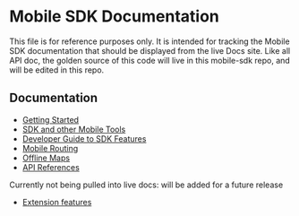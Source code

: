 # Mobile SDK Documentation

This file is for reference purposes only. It is intended for tracking the Mobile SDK documentation that should be displayed from the live Docs site. Like all API doc, the golden source of this code will live in this mobile-sdk repo, and will be edited in this repo.

## Documentation

* [Getting Started](getting_started.md)
* [SDK and other Mobile Tools](sdk_with_carto.md)
* [Developer Guide to SDK Features](developer_guide.md)
* [Mobile Routing](routing.md)
* [Offline Maps](offline_maps.md)
* [API References](api_reference.md)
 
Currently not being pulled into live docs: will be added for a future release

* [Extension features](proextensions.md)
